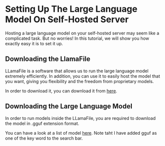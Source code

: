 # Setting Up The Large Language Model On Self-Hosted Server

Hosting a large language model on your self-hosted server may seem like a complicated task. But no worries! In this tutorial, we will show you how exactly easy it is to set it up.

## Downloading the LlamaFile

LLamaFile is a software that allows us to run the large language model extremely efficiently. In addition, you can use it to easily host the model that you want, giving you flexibility and the freedom from proprietary models.

In order to download it, you can download it from [here](https://github.com/Mozilla-Ocho/llamafile).

## Downloading the Large Language Model

In order to run models inside the LLamaFile, you are required to download the model in .gguf extension format.

You can have a look at a list of model [here](https://huggingface.co/models?sort=trending&search=gguf). Note taht I have added gguf as one of the key word to the search bar.

